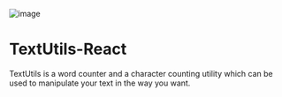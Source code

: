![image](https://github.com/infosunnysingh/TextUtils-React/assets/79641266/4cbcfb9d-3706-4a09-8a72-aecb8b8b6a5e)

# TextUtils-React
TextUtils is a word counter and a character counting utility which can be used to manipulate your text in the way you want.
